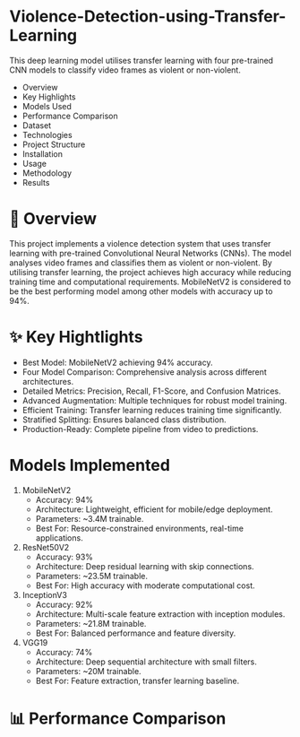 # Violence-Detection-using-Transfer-Learning
This deep learning model utilises transfer learning with four pre-trained CNN models to classify video frames as violent or non-violent.
* Overview
* Key Highlights
* Models Used
* Performance Comparison
* Dataset
* Technologies
* Project Structure
* Installation
* Usage
* Methodology
* Results

# 🎯 Overview
This project implements a violence detection system that uses transfer learning with pre-trained Convolutional Neural Networks (CNNs). The model analyses video frames and classifies them as violent or non-violent. By utilising transfer learning, the project achieves high accuracy while reducing training time and computational requirements. MobileNetV2 is considered to be the best performing model among other models with accuracy up to 94%.

# ✨ Key Hightlights
* Best Model: MobileNetV2 achieving 94% accuracy.
* Four Model Comparison: Comprehensive analysis across different architectures.
* Detailed Metrics: Precision, Recall, F1-Score, and Confusion Matrices.
* Advanced Augmentation: Multiple techniques for robust model training.
* Efficient Training: Transfer learning reduces training time significantly.
* Stratified Splitting: Ensures balanced class distribution.
* Production-Ready: Complete pipeline from video to predictions.

# Models Implemented
1. MobileNetV2
   * Accuracy: 94%
   * Architecture: Lightweight, efficient for mobile/edge deployment.
   * Parameters: ~3.4M trainable.
   * Best For: Resource-constrained environments, real-time applications.
2. ResNet50V2
   * Accuracy: 93%
   * Architecture: Deep residual learning with skip connections.
   * Parameters: ~23.5M trainable.
   * Best For: High accuracy with moderate computational cost.
3. InceptionV3
   * Accuracy: 92%
   * Architecture: Multi-scale feature extraction with inception modules.
   * Parameters: ~21.8M trainable.
   * Best For: Balanced performance and feature diversity.
4. VGG19
   * Accuracy: 74%
   * Architecture: Deep sequential architecture with small filters.
   * Parameters: ~20M trainable.
   * Best For: Feature extraction, transfer learning baseline.

# 📊 Performance Comparison
